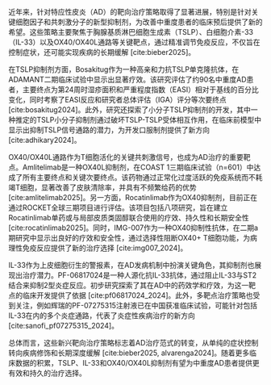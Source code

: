 近年来，针对特应性皮炎（AD）的靶向治疗策略取得了显著进展，特别是针对关键细胞因子和共刺激分子的新型抑制剂，为改善中重度患者的临床预后提供了新的希望。这些策略主要聚焦于胸腺基质淋巴细胞生成素（TSLP）、白细胞介素-33（IL-33）以及OX40/OX40L通路等关键靶点，通过精准调节免疫反应，不仅旨在控制症状，还可能实现疾病的长期缓解 [cite:bieber2025]。

在TSLP抑制剂方面，Bosakitug作为一种高亲和力抗TSLP单克隆抗体，在ADAMANT二期临床试验中显示出显著疗效。该研究评估了约90名中重度AD患者，主要终点为第24周时湿疹面积和严重程度指数（EASI）相对于基线的百分比变化，同时考察了EASI反应和研究者总体评估（IGA）评分等次要终点 [cite:bosakitug2024]。此外，研究还探索了小分子TSLP抑制剂的开发，其中一种推定的TSLP小分子抑制剂通过破坏TSLP-TSLP受体相互作用，在临床前模型中显示出抑制TSLP信号通路的潜力，为开发口服制剂提供了新方向 [cite:adhikary2024]。

OX40/OX40L通路作为T细胞活化的关键共刺激信号，也成为AD治疗的重要靶点。Amlitelimab是一种OX40L抑制剂，在COAST 1三期临床试验（n=601）中达成了所有主要终点和关键次要终点。该药物通过正常化过度活跃的免疫系统而不耗竭T细胞，显著改善了皮肤清除率，并具有不频繁给药的优势 [cite:amlitelimab2025]。另一方面，Rocatinlimab作为OX40抑制剂，目前正在通过ROCKET全球三期项目进行评估。该项目包括八项研究，旨在建立Rocatinlimab单药或与局部皮质类固醇联合使用的疗效、持久性和长期安全性 [cite:rocatinlimab2025]。同时，IMG-007作为一种OX40抑制性抗体，在二期a期研究中显示出良好的疗效和安全性，通过选择性阻断OX40+ T细胞功能，为病理性免疫反应提供了新的治疗选择 [cite:img007_2024]。

IL-33作为上皮细胞衍生的警报素，在AD发病机制中扮演关键角色，其抑制剂也展现出治疗潜力。PF-06817024是一种人源化抗IL-33抗体，通过阻止IL-33与ST2结合来抑制2型炎症反应。初步研究探索了其在AD中的药效学和疗效，为这一靶点的临床开发提供了依据 [cite:pf06817024_2024]。此外，多靶点治疗策略也受到关注，例如辉瑞的PF-07275315注射液已在中国获准临床试验，可能针对包括IL-33在内的多个炎症通路，代表了炎症性疾病治疗的新方向 [cite:sanofi_pf07275315_2024]。

总体而言，这些新兴靶向治疗策略标志着AD治疗范式的转变，从单纯的症状控制转向疾病修饰和长期深度缓解 [cite:bieber2025, alvarenga2024]。随着更多临床数据的积累，TSLP、IL-33和OX40/OX40L抑制剂有望为中重度AD患者提供更有效和持久的治疗选择。